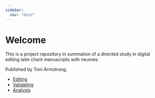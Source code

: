 ```yaml
---
sidebar:
  nav: "docs"
---
```


# Welcome

This is a project repository in summation of a directed study in digital editing latin chant manuscripts with neumes.

Published by Toni Armstrong.

* [Editing](https://toarmstrong.github.io/chants-tutorial18/editing.html)
* [Validating](https://toarmstrong.github.io/chants-tutorial18/validating.html)
* [Analysis](https://toarmstrong.github.io/chants-tutorial18/analysis.html)
